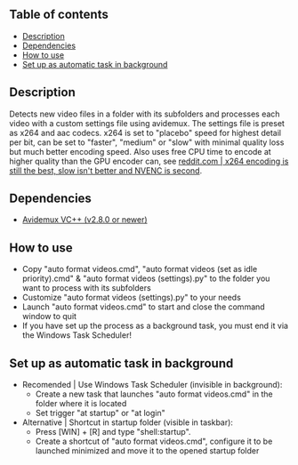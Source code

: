 ## Table of contents
* [Description](#description)
* [Dependencies](#dependencies)
* [How to use](#how-to-use)
* [Set up as automatic task in background](#set-up-as-automatic-task-in-background)


## Description
Detects new video files in a folder with its subfolders and processes each video with a custom settings file using avidemux. The settings file is preset as x264 and aac codecs. x264 is set to "placebo" speed for highest detail per bit, can be set to "faster", "medium" or "slow" with minimal quality loss but much better encoding speed. Also uses free CPU time to encode at higher quality than the GPU encoder can, see [reddit.com | x264 encoding is still the best, slow isn't better and NVENC is second](https://www.reddit.com/r/Twitch/comments/c8ec2h/guide_x264_encoding_is_still_the_best_slow_isnt/?rdt=38004).

## Dependencies
- [Avidemux VC++ (v2.8.0 or newer)](https://sourceforge.net/projects/avidemux/files/avidemux/2.8.1/Avidemux_2.8.1%20VC%2B%2B%2064bits.exe/download)

## How to use
- Copy "auto format videos.cmd", "auto format videos (set as idle priority).cmd" & "auto format videos (settings).py" to the folder you want to process with its subfolders
- Customize "auto format videos (settings).py" to your needs
- Launch "auto format videos.cmd" to start and close the command window to quit
- If you have set up the process as a background task, you must end it via the Windows Task Scheduler!

## Set up as automatic task in background
- Recomended | Use Windows Task Scheduler (invisible in background):
  - Create a new task that launches "auto format videos.cmd" in the folder where it is located
  - Set trigger "at startup" or "at login"
- Alternative | Shortcut in startup folder (visible in taskbar):
  - Press [WIN] + [R] and type "shell:startup".
  - Create a shortcut of "auto format videos.cmd", configure it to be launched minimized and move it to the opened startup folder
